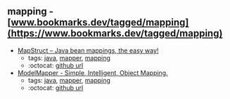 mapping - [www.bookmarks.dev/tagged/mapping](https://www.bookmarks.dev/tagged/mapping)
---
* [MapStruct – Java bean mappings, the easy way!](http://mapstruct.org/)
    * tags: [java](../tags/java.md), [mapper](../tags/mapper.md), [mapping](../tags/mapping.md)
    * :octocat: [github url](https://github.com/mapstruct/mapstruct)
* [ModelMapper - Simple, Intelligent, Object Mapping.](http://modelmapper.org/)
    * tags: [java](../tags/java.md), [mapper](../tags/mapper.md), [mapping](../tags/mapping.md)
    * :octocat: [github url](https://github.com/modelmapper/modelmapper/)
